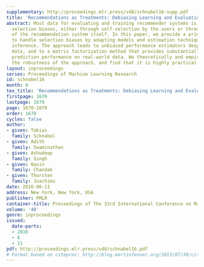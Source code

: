 ```yaml
---
supplementary: http://proceedings.mlr.press/v48/schnabel16-supp.pdf
title: 'Recommendations as Treatments: Debiasing Learning and Evaluation'
abstract: Most data for evaluating and training recommender systems is subject to
  selection biases, either through self-selection by the users or through the actions
  of the recommendation system itself. In this paper, we provide a principled approach
  to handle selection biases by adapting models and estimation techniques from causal
  inference. The approach leads to unbiased performance estimators despite biased
  data, and to a matrix factorization method that provides substantially improved
  prediction performance on real-world data. We theoretically and empirically characterize
  the robustness of the approach, and find that it is highly practical and scalable.
layout: inproceedings
series: Proceedings of Machine Learning Research
id: schnabel16
month: 0
tex_title: 'Recommendations as Treatments: Debiasing Learning and Evaluation'
firstpage: 1670
lastpage: 1679
page: 1670-1679
order: 1670
cycles: false
author:
- given: Tobias
  family: Schnabel
- given: Adith
  family: Swaminathan
- given: Ashudeep
  family: Singh
- given: Navin
  family: Chandak
- given: Thorsten
  family: Joachims
date: 2016-06-11
address: New York, New York, USA
publisher: PMLR
container-title: Proceedings of The 33rd International Conference on Machine Learning
volume: '48'
genre: inproceedings
issued:
  date-parts:
  - 2016
  - 6
  - 11
pdf: http://proceedings.mlr.press/v48/schnabel16.pdf
# Format based on citeproc: http://blog.martinfenner.org/2013/07/30/citeproc-yaml-for-bibliographies/
---
```

